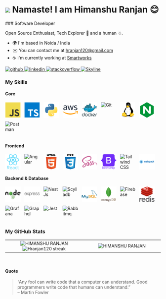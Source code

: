 <h1><img src="https://media0.giphy.com/media/v1.Y2lkPTc5MGI3NjExbTNxZmc4aXBxbTRvMGwzb3lyeHd2YWx2ZWx2YTRkMHc4aDdvaXRtZyZlcD12MV9pbnRlcm5hbF9naWZfYnlfaWQmY3Q9ZQ/WqR7WfQVrpXNcmrm81/giphy.gif" width="30"><b> Namaste! I am Himanshu Ranjan 😊</b></h1>
### Software Developer

Open Source Enthusiast, Tech Explorer 🚩 and a human ☃.

- 🌍 I'm based in Noida / India
- ✉️ You can contact me at [hranjan120@gmail.com](mailto:hranjan120@gmail.com)
- ☕ I'm currently working at [Smartworks](https://www.smartworksoffice.com/)

<a href="https://github.com/hranjan120" target="_blank">
<img src="https://img.shields.io/badge/github-%2324292e.svg?&style=for-the-badge&logo=github&logoColor=white" alt="github" />
</a>
<a href="https://www.linkedin.com/in/himanshu-ranjan-04aa46101/" target="_blank">
<img src="https://img.shields.io/badge/linkedin-%231E77B5.svg?&style=for-the-badge&logo=linkedin&logoColor=white" alt="linkedin" />
</a>
<a href="https://stackoverflow.com/users/20624490" target="_blank">
<img src="https://img.shields.io/badge/stackoverflow-%23F28032.svg?&style=for-the-badge&logo=stackoverflow&logoColor=white" alt="stackoverflow" />
</a>
<a href="https://skyline.github.com/hranjan120/2023" target="_blank">
<img src="https://img.shields.io/badge/Skyline-%2324292e.svg?&style=for-the-badge&logo=github&logoColor=white&color=E4405F" alt="Skyline" />
</a>

### My Skills

#### Core
<div style="display: flex; flex-wrap: wrap; gap: 12px; align-items: center;">
  <img src="https://raw.githubusercontent.com/devicons/devicon/master/icons/javascript/javascript-original.svg" width="50" height="50" alt="JavaScript" />
  <img src="https://raw.githubusercontent.com/devicons/devicon/master/icons/typescript/typescript-original.svg" width="50" height="50" alt="TypeScript" />
  <img src="https://raw.githubusercontent.com/devicons/devicon/master/icons/python/python-original.svg" width="50" height="50" alt="Python" />
  <img src="https://raw.githubusercontent.com/devicons/devicon/master/icons/amazonwebservices/amazonwebservices-original-wordmark.svg" width="50" height="50" alt="AWS" />
  <img src="https://raw.githubusercontent.com/devicons/devicon/master/icons/docker/docker-original-wordmark.svg" width="50" height="50" alt="Docker" />
  <img src="https://www.vectorlogo.zone/logos/git-scm/git-scm-icon.svg" width="50" height="50" alt="Git" />
  <img src="https://raw.githubusercontent.com/devicons/devicon/master/icons/linux/linux-original.svg" width="50" height="50" alt="Linux" />
  <img src="https://raw.githubusercontent.com/devicons/devicon/master/icons/nginx/nginx-original.svg" width="50" height="50" alt="Nginx" />
  <img src="https://www.vectorlogo.zone/logos/getpostman/getpostman-icon.svg" width="50" height="50" alt="Postman" />
</div>


#### Frontend

<div style="display: flex; flex-wrap: wrap; gap: 12px; align-items: center;">
  <img src="https://raw.githubusercontent.com/devicons/devicon/master/icons/react/react-original-wordmark.svg" width="50" height="50" alt="React Js" />
  <img src="https://angular.io/assets/images/logos/angular/angular.svg" width="50" height="50" alt="Angular" />
  <img src="https://raw.githubusercontent.com/devicons/devicon/master/icons/html5/html5-original-wordmark.svg" width="50" height="50" alt="HTML5" />
  <img src="https://raw.githubusercontent.com/devicons/devicon/master/icons/css3/css3-original-wordmark.svg" width="50" height="50" alt="CSS3" />
  <img src="https://raw.githubusercontent.com/devicons/devicon/master/icons/sass/sass-original.svg" width="50" height="50" alt="Sass" />
  <img src="https://raw.githubusercontent.com/devicons/devicon/master/icons/bootstrap/bootstrap-plain-wordmark.svg" width="50" height="50" alt="Bootstrap" />
  <img src="https://www.vectorlogo.zone/logos/tailwindcss/tailwindcss-icon.svg" width="50" height="50" alt="Tailwind CSS" />
  <img src="https://raw.githubusercontent.com/devicons/devicon/d00d0969292a6569d45b06d3f350f463a0107b0d/icons/webpack/webpack-original-wordmark.svg" width="50" height="50" alt="Webpack" />
</div>


#### Backend & Database

<div style="display: flex; flex-wrap: wrap; gap: 12px; align-items: center;">
  <img src="https://raw.githubusercontent.com/devicons/devicon/master/icons/nodejs/nodejs-original-wordmark.svg" width="50" height="50" alt="NodeJS" />
  <img src="https://raw.githubusercontent.com/devicons/devicon/master/icons/express/express-original-wordmark.svg" width="50" height="50" alt="Express" />
  <img src="https://www.vectorlogo.zone/logos/nestjs/nestjs-icon.svg" width="50" height="50" alt="Nest Js" />
  <img src="https://www.vectorlogo.zone/logos/scylladb/scylladb-icon.svg" width="50" height="50" alt="Scylladb" />
  <img src="https://raw.githubusercontent.com/devicons/devicon/master/icons/mysql/mysql-original-wordmark.svg" width="50" height="50" alt="MySQL" />
  <img src="https://raw.githubusercontent.com/devicons/devicon/master/icons/mongodb/mongodb-original-wordmark.svg" width="50" height="50" alt="MongoDB" />
  <img src="https://www.vectorlogo.zone/logos/firebase/firebase-icon.svg" width="50" height="50" alt="Firebase" />
  <img src="https://raw.githubusercontent.com/devicons/devicon/master/icons/redis/redis-original-wordmark.svg" width="50" height="50" alt="Redis" />
  <img src="https://www.vectorlogo.zone/logos/grafana/grafana-icon.svg" width="50" height="50" alt="Grafana" />
  <img src="https://www.vectorlogo.zone/logos/graphql/graphql-icon.svg" width="50" height="50" alt="Graphql" />
  <img src="https://www.vectorlogo.zone/logos/jestjsio/jestjsio-icon.svg" width="50" height="50" alt="Jest" />
  <img src="https://www.vectorlogo.zone/logos/rabbitmq/rabbitmq-icon.svg" width="50" height="50" alt="Rabbitmq" />
</div>

### My GitHub Stats
<p align="center">
<table align="center">
<tr>
<td width="50%" align="center">
    <img src="https://github-readme-stats.vercel.app/api?username=hranjan120&show_icons=true&count_private=true&title_color=0891b2&text_color=ffffff&icon_color=0891b2&bg_color=171717&hide_border=true&show_icons=true" alt="HIMANSHU RANJAN" />
    <img src="https://github-readme-streak-stats.herokuapp.com/?user=hranjan120&theme=nightowl&hide_border=false" alt="Hranjan120 streak" />
</td>
<td width="50%" align="center">
    <img src="https://github-readme-stats-anuraghazra1.vercel.app/api/top-langs/?username=hranjan120&theme=nightowl&hide_border=false&langs_count=10" alt="HIMANSHU RANJAN"/>
</td>
</tr>
</table>
</p>
<br>

#### Quote

<blockquote> 
  “Any fool can write code that a computer can understand. Good programmers write code that humans can understand.” <br /> – Martin Fowler
</blockquote>
